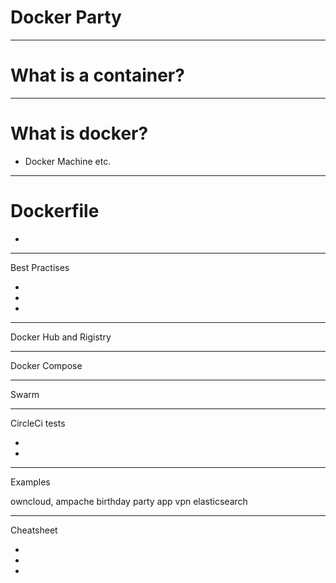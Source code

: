 # Docker Party

--- 

# What is a container?

---

# What is docker?


- Docker Machine etc.

----

# Dockerfile

-

----

Best Practises

-
-
-

----

Docker Hub and Rigistry



----

Docker Compose


---

Swarm


----

CircleCi tests

-
-

-----

Examples

owncloud, ampache
birthday party app
vpn
elasticsearch

----

Cheatsheet

-
-
-
